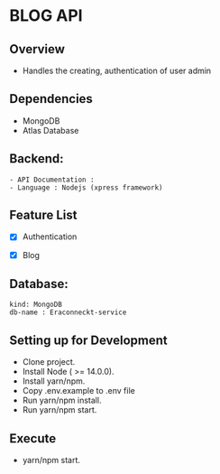 # BLOG API

## Overview

- Handles the creating, authentication of user admin

## Dependencies
- MongoDB
- Atlas Database

## Backend:
    - API Documentation : 
    - Language : Nodejs (xpress framework)

## Feature List
- [x] Authentication
- [x] Blog 



## Database:
    kind: MongoDB
    db-name : Eraconneckt-service

## Setting up for Development

- Clone project.
- Install Node ( >= 14.0.0).
- Install yarn/npm.
- Copy .env.example to .env file
- Run yarn/npm install.
- Run yarn/npm start.

## Execute
- yarn/npm start.
